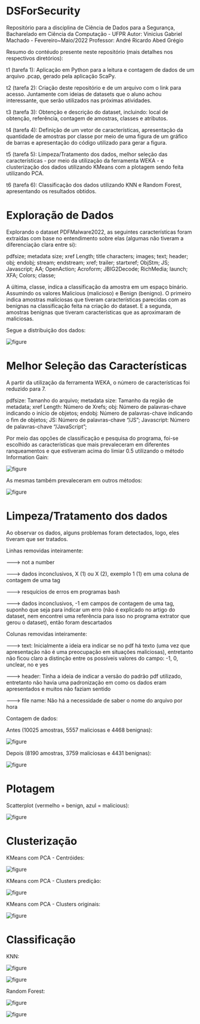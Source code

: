 # DSForSecurity
Repositório para a disciplina de Ciência de Dados para a Segurança,
Bacharelado em Ciência da Computação - UFPR
Autor: Vinicius Gabriel Machado - Fevereiro~Maio/2022
Professor: André Ricardo Abed Grégio

Resumo do contéudo presente neste repositório (mais detalhes nos respectivos diretórios):

t1 (tarefa 1): Aplicação em Python para a leitura e contagem de dados de um arquivo .pcap, gerado pela aplicação ScaPy.

t2 (tarefa 2): Criação deste repositório e de um arquivo com o link para acesso. Juntamente com ideias de datasets que o aluno achou interessante, que serão utilizados nas próximas atividades.

t3 (tarefa 3): Obtenção e descrição do dataset, incluindo: local de obtenção, referência, contagem de amostras, classes e atributos.

t4 (tarefa 4): Definição de um vetor de características, apresentação da quantidade de amostras por classe por meio de uma figura de um gráfico de barras e apresentação do código utilizado para gerar a figura.

t5 (tarefa 5): Limpeza/Tratamento dos dados, melhor seleção das características - por meio da utilização da ferramenta WEKA - e clusterização dos dados utilizando KMeans com a plotagem sendo feita utilizando PCA.

t6 (tarefa 6): Classificação dos dados utilizando KNN e Random Forest, apresentando os resultados obtidos.

# Exploração de Dados

Explorando o dataset PDFMalware2022, as seguintes características foram extraídas com base no entendimento sobre elas (algumas não tiveram a diferenciação clara entre si):

pdfsize;
metadata size;
xref Length;
title characters;
images;
text;
header;
obj;
endobj;
stream;
endstream;
xref;
trailer;
startxref;
ObjStm;
JS;
Javascript;
AA;
OpenAction;
Acroform;
JBIG2Decode;
RichMedia;
launch;
XFA;
Colors;
classe;

A última, classe, indica a classificação da amostra em um espaço binário.
Assumindo os valores Malicious (malicioso) e Benign (benigno). O primeiro indica amostras maliciosas que tiveram características parecidas com as benignas na classificação feita na criação do dataset. E a segunda, amostras benignas que tiveram características que as aproximaram de maliciosas.

Segue a distribuição dos dados:

![figure](https://github.com/viniciusgm000/DSForSecurity/blob/main/t4/figure.png)

# Melhor Seleção das Características

A partir da utilização da ferramenta WEKA, o número de características foi reduzido para 7. 

pdfsize: Tamanho do arquivo;
metadata size: Tamanho da região de metadata;
xref Length: Número de Xrefs;
obj: Número de palavras-chave indicando o início de objetos;
endobj: Número de palavras-chave indicando o ﬁm de objetos;
JS: Número de palavras-chave “/JS”;
Javascript: Número de palavras-chave “/JavaScript”;

Por meio das opções de classificação e pesquisa do programa, foi-se escolhido as características que mais prevaleceram em diferentes ranqueamentos e que estiveram acima do limiar 0.5 utilizando o método Information Gain:

![figure](https://github.com/viniciusgm000/DSForSecurity/blob/main/t5/weka_selection1.png)

As mesmas também prevaleceram em outros métodos:

![figure](https://github.com/viniciusgm000/DSForSecurity/blob/main/t5/weka_selection2.png)

# Limpeza/Tratamento dos dados

Ao observar os dados, alguns problemas foram detectados, logo, eles tiveram que ser tratados.

Linhas removidas inteiramente:

---> not a number

---> dados inconclusivos, X (1) ou X (2), exemplo 1 (1) em uma coluna de contagem de uma tag

---> resquícios de erros em programas bash

---> dados inconclusivos, -1 em campos de contagem de uma tag, suponho que seja para indicar um erro (não é explicado no artigo do dataset, nem encontrei uma referência para isso no programa extrator que gerou o dataset), então foram descartados

Colunas removidas inteiramente:

---> text: Inicialmente a ideia era indicar se no pdf há texto (uma vez que apresentação não é uma preocupação em situações maliciosas), entretanto não ficou claro a distinção entre os possíveis valores do campo: -1, 0, unclear, no e yes

---> header: Tinha a ideia de indicar a versão do padrão pdf utilizado, entretanto não havia uma padronização em como os dados eram apresentados e muitos não faziam sentido

---> file name: Não há a necessidade de saber o nome do arquivo por hora

Contagem de dados:

Antes (10025 amostras, 5557 maliciosas e 4468 benignas):

![figure](https://github.com/viniciusgm000/DSForSecurity/blob/main/t5/figure_before.png)

Depois (8190 amostras, 3759 maliciosas e 4431 benignas):

![figure](https://github.com/viniciusgm000/DSForSecurity/blob/main/t5/figure_after.png)

# Plotagem

Scatterplot (vermelho = benign, azul = malicious):

![figure](https://github.com/viniciusgm000/DSForSecurity/blob/main/t5/scatterplot.png)

# Clusterização

KMeans com PCA - Centróides:

![figure](https://github.com/viniciusgm000/DSForSecurity/blob/main/t5/centroids_clustering_pca.png)

KMeans com PCA - Clusters predição:

![figure](https://github.com/viniciusgm000/DSForSecurity/blob/main/t5/clustering_pca_fl.png)

KMeans com PCA - Clusters originais:

![figure](https://github.com/viniciusgm000/DSForSecurity/blob/main/t5/clustering_pca_ol.png)

# Classificação

KNN:

![figure](https://github.com/viniciusgm000/DSForSecurity/blob/main/t6/knn_results.png)

![figure](https://github.com/viniciusgm000/DSForSecurity/blob/main/t6/knn.png)

Random Forest:

![figure](https://github.com/viniciusgm000/DSForSecurity/blob/main/t6/random_forest_results.png)

![figure](https://github.com/viniciusgm000/DSForSecurity/blob/main/t6/randomforest.png)
